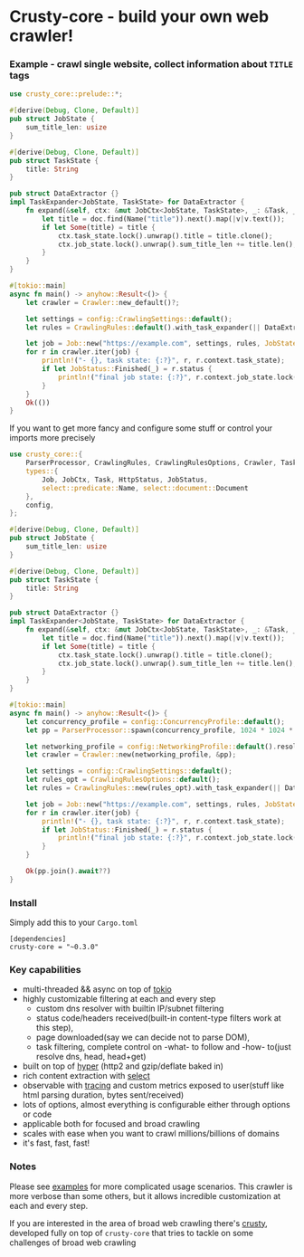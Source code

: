 # Crusty-core - build your own web crawler!

### Example - crawl single website, collect information about `TITLE` tags 

```rust
use crusty_core::prelude::*;

#[derive(Debug, Clone, Default)]
pub struct JobState {
    sum_title_len: usize
}

#[derive(Debug, Clone, Default)]
pub struct TaskState {
    title: String
}

pub struct DataExtractor {}
impl TaskExpander<JobState, TaskState> for DataExtractor {
    fn expand(&self, ctx: &mut JobCtx<JobState, TaskState>, _: &Task, _: &HttpStatus, doc: &Document) {
        let title = doc.find(Name("title")).next().map(|v|v.text());
        if let Some(title) = title {
            ctx.task_state.lock().unwrap().title = title.clone();
            ctx.job_state.lock().unwrap().sum_title_len += title.len();
        }
    }
}

#[tokio::main]
async fn main() -> anyhow::Result<()> {
    let crawler = Crawler::new_default()?;

    let settings = config::CrawlingSettings::default();
    let rules = CrawlingRules::default().with_task_expander(|| DataExtractor{} );

    let job = Job::new("https://example.com", settings, rules, JobState::default())?;
    for r in crawler.iter(job) {
        println!("- {}, task state: {:?}", r, r.context.task_state);
        if let JobStatus::Finished(_) = r.status {
            println!("final job state: {:?}", r.context.job_state.lock().unwrap());
        }
    }
    Ok(())
}
```

If you want to get more fancy and configure some stuff or control your imports more precisely
```rust
use crusty_core::{
    ParserProcessor, CrawlingRules, CrawlingRulesOptions, Crawler, TaskExpander,
    types::{
        Job, JobCtx, Task, HttpStatus, JobStatus,
        select::predicate::Name, select::document::Document
    },
    config,
};

#[derive(Debug, Clone, Default)]
pub struct JobState {
    sum_title_len: usize
}

#[derive(Debug, Clone, Default)]
pub struct TaskState {
    title: String
}

pub struct DataExtractor {}
impl TaskExpander<JobState, TaskState> for DataExtractor {
    fn expand(&self, ctx: &mut JobCtx<JobState, TaskState>, _: &Task, _: &HttpStatus, doc: &Document) {
        let title = doc.find(Name("title")).next().map(|v|v.text());
        if let Some(title) = title {
            ctx.task_state.lock().unwrap().title = title.clone();
            ctx.job_state.lock().unwrap().sum_title_len += title.len();
        }
    }
}

#[tokio::main]
async fn main() -> anyhow::Result<()> {
    let concurrency_profile = config::ConcurrencyProfile::default();
    let pp = ParserProcessor::spawn(concurrency_profile, 1024 * 1024 * 32);

    let networking_profile = config::NetworkingProfile::default().resolve()?;
    let crawler = Crawler::new(networking_profile, &pp);

    let settings = config::CrawlingSettings::default();
    let rules_opt = CrawlingRulesOptions::default();
    let rules = CrawlingRules::new(rules_opt).with_task_expander(|| DataExtractor{} );

    let job = Job::new("https://example.com", settings, rules, JobState::default())?;
    for r in crawler.iter(job) {
        println!("- {}, task state: {:?}", r, r.context.task_state);
        if let JobStatus::Finished(_) = r.status {
            println!("final job state: {:?}", r.context.job_state.lock().unwrap());
        }
    }

    Ok(pp.join().await??)
}
```

### Install

Simply add this to your `Cargo.toml`
```
[dependencies]
crusty-core = "~0.3.0"
```

### Key capabilities

- multi-threaded && async on top of [tokio](https://github.com/tokio-rs/tokio)
- highly customizable filtering at each and every step
    - custom dns resolver with builtin IP/subnet filtering
    - status code/headers received(built-in content-type filters work at this step),
    - page downloaded(say we can decide not to parse DOM),
    - task filtering, complete control on -what- to follow and -how- to(just resolve dns, head, head+get)
- built on top of [hyper](https://github.com/hyperium/hyper) (http2 and gzip/deflate baked in)
- rich content extraction with [select](https://github.com/utkarshkukreti/select.rs)
- observable with [tracing](https://github.com/tokio-rs/tracing) and custom metrics exposed to user(stuff like html parsing duration, bytes sent/received)
- lots of options, almost everything is configurable either through options or code
- applicable both for focused and broad crawling
- scales with ease when you want to crawl millions/billions of domains
- it's fast, fast, fast!

### Notes

Please see [examples](examples) for more complicated usage scenarios. 
This crawler is more verbose than some others, but it allows incredible customization at each and every step.

If you are interested in the area of broad web crawling there's [crusty](https://github.com/let4be/crusty), developed fully on top of `crusty-core` that tries to tackle on some challenges of broad web crawling